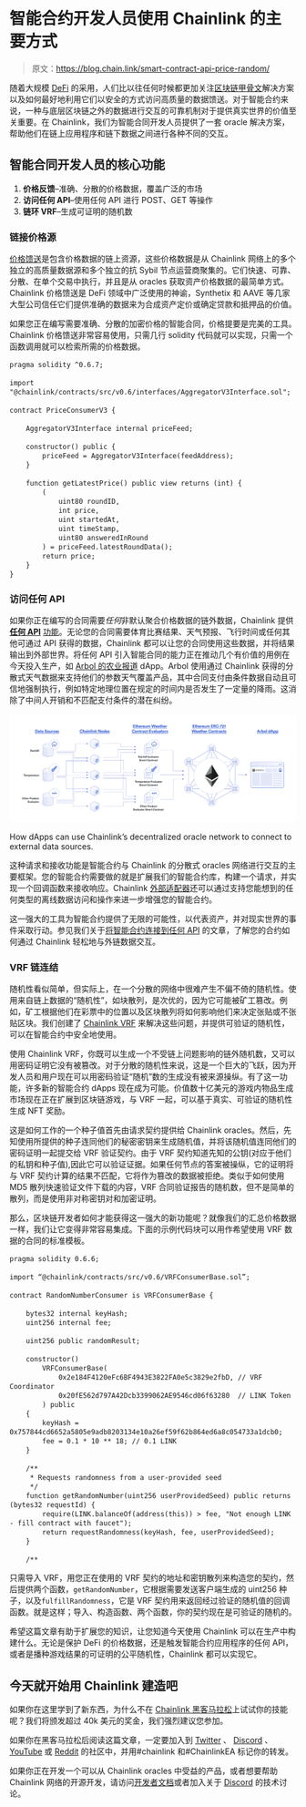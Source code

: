 # 智能合约开发人员使用 Chainlink 的主要方式

> 原文：<https://blog.chain.link/smart-contract-api-price-random/>

随着大规模 [DeFi](https://chain.link/education/defi) 的采用，人们比以往任何时候都更加关注[区块链甲骨文](https://chain.link/education/blockchain-oracles)解决方案以及如何最好地利用它们以安全的方式访问高质量的数据馈送。对于智能合约来说，一种与底层区块链之外的数据进行交互的可靠机制对于提供真实世界的价值至关重要。在 Chainlink，我们为智能合同开发人员提供了一套 oracle 解决方案，帮助他们在链上应用程序和链下数据之间进行各种不同的交互。

## 智能合同开发人员的核心功能

1.  **价格反馈**–准确、分散的价格数据，覆盖广泛的市场
2.  **访问任何 API**–使用任何 API 进行 POST、GET 等操作
3.  **链环 VRF**–生成可证明的随机数

### 链接价格源

[价格馈送](https://docs.chain.link/docs/using-chainlink-reference-contracts)是包含价格数据的链上资源，这些价格数据是从 Chainlink 网络上的多个独立的高质量数据源和多个独立的抗 Sybil 节点运营商聚集的。它们快速、可靠、分散、在单个交易中执行，并且是从 oracles 获取资产价格数据的最简单方式。Chainlink 价格馈送是 DeFi 领域中广泛使用的神谕，Synthetix 和 AAVE 等几家大型公司信任它们提供准确的数据来为合成资产定价或确定贷款和抵押品的价值。

如果您正在编写需要准确、分散的加密价格的智能合同，价格提要是完美的工具。Chainlink 价格馈送非常容易使用，只需几行 solidity 代码就可以实现，只需一个函数调用就可以检索所需的价格数据。

```
pragma solidity ^0.6.7;

import "@chainlink/contracts/src/v0.6/interfaces/AggregatorV3Interface.sol";

contract PriceConsumerV3 {

    AggregatorV3Interface internal priceFeed;

    constructor() public {
        priceFeed = AggregatorV3Interface(feedAddress);
    }

    function getLatestPrice() public view returns (int) {
        (
            uint80 roundID, 
            int price,
            uint startedAt,
            uint timeStamp,
            uint80 answeredInRound
        ) = priceFeed.latestRoundData();
        return price;
    }
}

```

### 访问任何 API

如果你正在编写的合同需要*任何*非默认聚合价格数据的链外数据，Chainlink 提供 **[任何 API](https://docs.chain.link/docs/request-and-receive-data)** [功能](https://docs.chain.link/docs/request-and-receive-data)。无论您的合同需要体育比赛结果、天气预报、飞行时间或任何其他可通过 API 获得的数据，Chainlink 都可以让您的合同使用这些数据，并将结果输出到外部世界。将任何 API 引入智能合同的能力正在推动几个有价值的用例在今天投入生产，如 [Arbol 的农业报道](https://www.nasdaq.com/articles/chainlink-to-provide-data-for-farming-insurance-startup-arbol-2020-08-19) dApp。Arbol 使用通过 Chainlink 获得的分散式天气数据来支持他们的参数天气覆盖产品，其中合同支付由条件数据自动且可信地强制执行，例如特定地理位置在规定的时间内是否发生了一定量的降雨。这消除了中间人开销和不匹配支付条件的潜在纠纷。

![Chainlink connects weather data sources to nodes for Arbol’s decentralized insurance.](img/33ba023e698a39d2744537373a4751e0.png)

<figcaption id="caption-attachment-1803" class="wp-caption-text">How dApps can use Chainlink’s decentralized oracle network to connect to external data sources.</figcaption>





这种请求和接收功能是智能合约与 Chainlink 的分散式 oracles 网络进行交互的主要框架。您的智能合约需要做的就是扩展我们的智能合约库，构建一个请求，并实现一个回调函数来接收响应。Chainlink [外部适配器](https://blog.chain.link/build-and-use-external-adapters/)还可以通过支持您能想到的任何类型的离线数据访问和操作来进一步增强您的智能合约。

这一强大的工具为智能合约提供了无限的可能性，以代表资产，并对现实世界的事件采取行动。参见我们关于[将智能合约连接到任何 API](https://blog.chain.link/apis-smart-contracts-and-how-to-connect-them/) 的文章，了解您的合约如何通过 Chainlink 轻松地与外链数据交互。

### VRF 链连结

随机性看似简单，但实际上，在一个分散的网络中很难产生不偏不倚的随机性。使用来自链上数据的“随机性”，如块散列，是次优的，因为它可能被矿工篡改。例如，矿工根据他们在彩票中的位置以及区块散列将如何影响他们来决定张贴或不张贴区块。我们创建了 [Chainlink VRF](https://blog.chain.link/chainlink-vrf-on-chain-verifiable-randomness/) 来解决这些问题，并提供可验证的随机性，可以在智能合约中安全地使用。

使用 Chainlink VRF，你既可以生成一个不受链上问题影响的链外随机数，又可以用密码证明它没有被篡改。对于分散的随机性来说，这是一个巨大的飞跃，因为开发人员和用户现在可以用密码验证“随机”数的生成没有被来源操纵。有了这一功能，许多新的智能合约 dApps 现在成为可能。价值数十亿美元的游戏内物品生成市场现在正在扩展到区块链游戏，与 VRF 一起，可以基于真实、可验证的随机性生成 NFT 奖励。

这是如何工作的一个种子值首先由请求契约提供给 Chainlink oracles。然后，先知使用所提供的种子连同他们的秘密密钥来生成随机值，并将该随机值连同他们的密码证明一起提交给 VRF 验证契约。由于 VRF 契约知道先知的公钥(对应于他们的私钥和种子值),因此它可以验证证据。如果任何节点的答案被操纵，它的证明将与 VRF 契约计算的结果不匹配，它将作为篡改的数据被拒绝。类似于如何使用 MD5 散列快速验证文件下载的内容，VRF 合同验证报告的随机数，但不是简单的散列，而是使用非对称密钥对和加密证明。

那么，区块链开发者如何才能获得这一强大的新功能呢？就像我们的汇总价格数据一样，我们让它变得非常容易集成。下面的示例代码块可以用作希望使用 VRF 数据的合同的标准模板。

```
pragma solidity 0.6.6;

import “@chainlink/contracts/src/v0.6/VRFConsumerBase.sol”;

contract RandomNumberConsumer is VRFConsumerBase {

    bytes32 internal keyHash;
    uint256 internal fee;

    uint256 public randomResult;

    constructor() 
        VRFConsumerBase(
            0x2e184F4120eFc6BF4943E3822FA0e5c3829e2fbD, // VRF Coordinator
            0x20fE562d797A42Dcb3399062AE9546cd06f63280  // LINK Token
        ) public
    {
        keyHash = 0x757844cd6652a5805e9adb8203134e10a26ef59f62b864ed6a8c054733a1dcb0;
        fee = 0.1 * 10 ** 18; // 0.1 LINK
    }

    /** 
     * Requests randomness from a user-provided seed
     */
    function getRandomNumber(uint256 userProvidedSeed) public returns (bytes32 requestId) {
        require(LINK.balanceOf(address(this)) > fee, "Not enough LINK - fill contract with faucet");
        return requestRandomness(keyHash, fee, userProvidedSeed);
    }

    /**

```

只需导入 VRF，用您正在使用的 VRF 契约的地址和密钥散列来构造您的契约，然后提供两个函数，`getRandomNumber`，它根据需要发送客户端生成的 uint256 种子，以及`fulfillRandomness`，它是 VRF 契约用来返回经过验证的随机值的回调函数。就是这样；导入、构造函数、两个函数，你的契约现在是可验证的随机的。

希望这篇文章有助于扩展您的知识，让您知道今天使用 Chainlink 可以在生产中构建什么。无论是保护 DeFi 的价格数据，还是触发智能合约应用程序的任何 API，或者是播种游戏结果的可证明的公平随机性，Chainlink 都可以实现它。

## 今天就开始用 Chainlink 建造吧

如果你在这里学到了新东西，为什么不在 [Chainlink 黑客马拉松](https://hack.chain.link/)上试试你的技能呢？我们将颁发超过 40k 美元的奖金，我们强烈建议您参加。

如果你在黑客马拉松后阅读这篇文章，一定要加入到 [Twitter](https://twitter.com/chainlink) 、 [Discord](https://discord.gg/Szt3FYj) 、 [YouTube](https://www.youtube.com/channel/UCnjkrlqaWEBSnKZQ71gdyFA) 或 [Reddit](https://www.reddit.com/r/Chainlink/) 的社区中，并用#chainlink 和#ChainlinkEA 标记你的转发。

如果你正在开发一个可以从 Chainlink oracles 中受益的产品，或者想要帮助 Chainlink 网络的开源开发，请访问[开发者文档](https://docs.chain.link/)或者加入关于 [Discord](https://discordapp.com/invite/aSK4zew) 的技术讨论。

